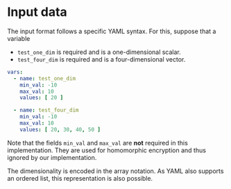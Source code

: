 # Input data

The input format follows a specific YAML syntax.
For this, suppose that a variable

-  `test_one_dim` is required and is a one-dimensional scalar.
-  `test_four_dim` is required and is a four-dimensional vector.

```yaml
vars:
  - name: test_one_dim
    min_val: -10
    max_val: 10
    values: [ 20 ]

  - name: test_four_dim
    min_val: -10
    max_val: 10
    values: [ 20, 30, 40, 50 ]
```

Note that the fields `min_val` and `max_val` are **not** required in this implementation.
They are used for homomorphic encryption and thus ignored by our implementation.

The dimensionality is encoded in the array notation.
As YAML also supports an ordered list, this representation is also possible.
